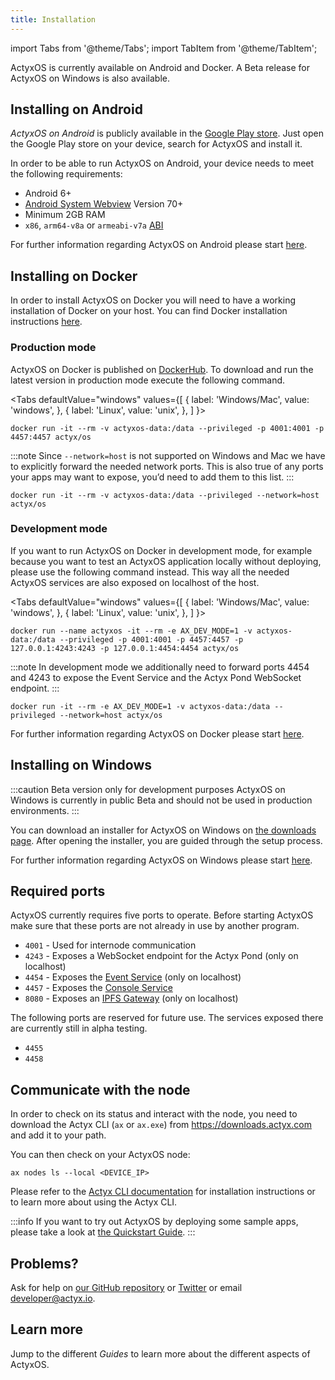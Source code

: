 ```yaml
---
title: Installation
---
```


import Tabs from '@theme/Tabs';
import TabItem from '@theme/TabItem';

ActyxOS is currently available on Android and Docker.
A Beta release for ActyxOS on Windows is also available.

## Installing on Android

_ActyxOS on Android_ is publicly available in the [Google Play store](https://play.google.com/store/apps/details?id=com.actyx.os.android).
Just open the Google Play store on your device, search for ActyxOS and install it.

In order to be able to run ActyxOS on Android, your device needs to meet the following requirements:

- Android 6+
- [Android System Webview](https://play.google.com/store/apps/details?id=com.google.android.webview) Version 70+
- Minimum 2GB RAM
- `x86`, `arm64-v8a` or `armeabi-v7a` [ABI](https://developer.android.com/ndk/guides/abis.html#sa)

For further information regarding ActyxOS on Android please start [here](/os/advanced-guides/actyxos-on-android.md).

## Installing on Docker

In order to install ActyxOS on Docker you will need to have a working installation of Docker on your host.
You can find Docker installation instructions [here](https://docs.docker.com/get-docker/).

### Production mode

ActyxOS on Docker is published on [DockerHub](https://hub.docker.com/r/actyx/os). To download and run the latest version in production mode execute the following command.

<Tabs
  defaultValue="windows"
  values={[
    { label: 'Windows/Mac', value: 'windows', },
    { label: 'Linux', value: 'unix', },
  ]
}>
<TabItem value="windows">

```text
docker run -it --rm -v actyxos-data:/data --privileged -p 4001:4001 -p 4457:4457 actyx/os
```

:::note
Since `--network=host` is not supported on Windows and Mac we have to explicitly forward the needed network ports.
This is also true of any ports your apps may want to expose, you’d need to add them to this list.
:::

</TabItem>
<TabItem value="unix">

```text
docker run -it --rm -v actyxos-data:/data --privileged --network=host actyx/os
```

</TabItem>
</Tabs>

### Development mode

If you want to run ActyxOS on Docker in development mode, for example because you want to test an ActyxOS application locally without deploying, please use the following command instead. This way all the needed ActyxOS services are also exposed on localhost of the host.

<Tabs
  defaultValue="windows"
  values={[
    { label: 'Windows/Mac', value: 'windows', },
    { label: 'Linux', value: 'unix', },
  ]
}>
<TabItem value="windows">

```text
docker run --name actyxos -it --rm -e AX_DEV_MODE=1 -v actyxos-data:/data --privileged -p 4001:4001 -p 4457:4457 -p 127.0.0.1:4243:4243 -p 127.0.0.1:4454:4454 actyx/os
```

:::note
In development mode we additionally need to forward ports 4454 and 4243 to expose the Event Service and the Actyx Pond WebSocket endpoint.
:::

</TabItem>
<TabItem value="unix">

```text
docker run -it --rm -e AX_DEV_MODE=1 -v actyxos-data:/data --privileged --network=host actyx/os
```

</TabItem>
</Tabs>

For further information regarding ActyxOS on Docker please start [here](/os/advanced-guides/actyxos-on-docker.md).

## Installing on Windows

:::caution Beta version only for development purposes
ActyxOS on Windows is currently in public Beta and should not be used in production environments.
:::

You can download an installer for ActyxOS on Windows on [the downloads page](https://downloads.actyx.com/). After opening the installer, you are guided through the setup process.

For further information regarding ActyxOS on Windows please start [here](/os/advanced-guides/actyxos-on-windows.md).

## Required ports

ActyxOS currently requires five ports to operate.
Before starting ActyxOS make sure that these ports are not already in use by another program.

- `4001` - Used for internode communication
- `4243` - Exposes a WebSocket endpoint for the Actyx Pond (only on localhost)
- `4454` - Exposes the [Event Service](/os/api/event-service.md) (only on localhost)
- `4457` - Exposes the [Console Service](/os/api/console-service.md)
- `8080` - Exposes an [IPFS Gateway](https://docs.ipfs.io/concepts/ipfs-gateway/) (only on localhost)

The following ports are reserved for future use.
The services exposed there are currently still in alpha testing.

- `4455`
- `4458`

## Communicate with the node

In order to check on its status and interact with the node, you need to download the Actyx CLI (`ax` or `ax.exe`) from <https://downloads.actyx.com> and add it to your path.

You can then check on your ActyxOS node:

```text
ax nodes ls --local <DEVICE_IP>
```

Please refer to the [Actyx CLI documentation](/docs/cli/getting-started) for installation instructions or to learn more about using the Actyx CLI.

:::info
If you want to try out ActyxOS by deploying some sample apps, please take a look at [the Quickstart Guide](../../learn-actyx/quickstart.md#run-the-app-in-dev-mode).
:::

## Problems?

Ask for help on [our GitHub repository](https://github.com/actyx/quickstart) or [Twitter](https://twitter.com/actyx) or email developer@actyx.io.

## Learn more

Jump to the different _Guides_ to learn more about the different aspects of ActyxOS.
